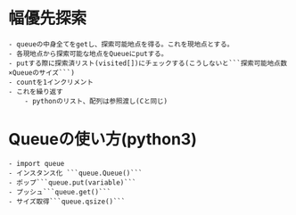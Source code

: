 ﻿# 幅優先探索
	- queueの中身全てをgetし、探索可能地点を得る。これを現地点とする。
	- 各現地点から探索可能な地点をQueueにputする。
	- putする際に探索済リスト(visited[])にチェックする(こうしないと```探索可能地点数×Queueのサイズ```)
	- countを1インクリメント
	- これを繰り返す
		- pythonのリスト、配列は参照渡し(Cと同じ)
# Queueの使い方(python3)
	- import queue
	- インスタンス化 ```queue.Queue()```
	- ポップ```queue.put(variable)```
	- プッシュ```queue.get()```
	- サイズ取得```queue.qsize()```
